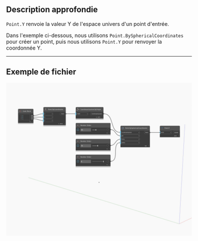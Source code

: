 ## Description approfondie
`Point.Y` renvoie la valeur Y de l'espace univers d'un point d'entrée.

Dans l'exemple ci-dessous, nous utilisons `Point.BySphericalCoordinates` pour créer un point, puis nous utilisons `Point.Y` pour renvoyer la coordonnée Y.

___
## Exemple de fichier

![Y](./Autodesk.DesignScript.Geometry.Point.Y_img.jpg)

